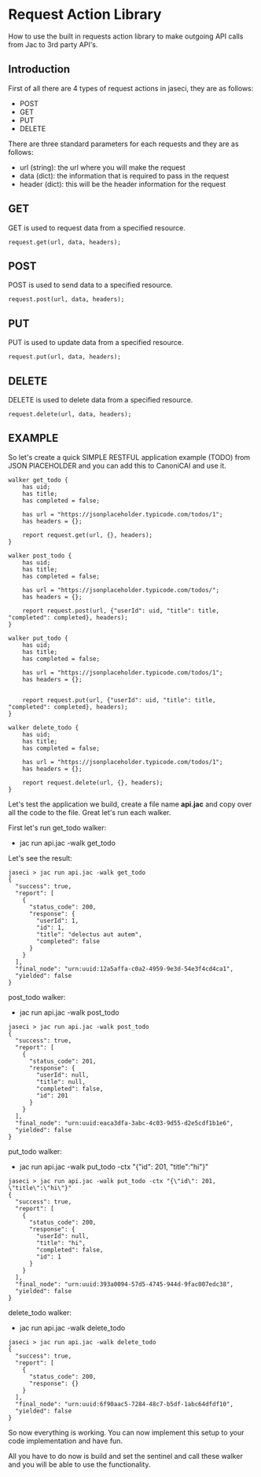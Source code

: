 # Request Action Library

How to use the built in requests action library to make outgoing API calls from Jac to 3rd party API's.

## Introduction
First of all there are 4 types of request actions in jaseci, they are as follows:
* POST
* GET
* PUT
* DELETE

There are three standard parameters for each requests and they are as follows:
* url (string): the url where you will make the request
* data (dict): the information that is required to pass in the request
* header (dict): this will be the header information for the request

## GET

GET is used to request data from a specified resource.

```
request.get(url, data, headers);
```

## POST

POST is used to send data to a specified resource.

```
request.post(url, data, headers);
```


## PUT

PUT is used to update data from a specified resource.

```
request.put(url, data, headers);
```

## DELETE 

DELETE is used to delete data from a specified resource.

```
request.delete(url, data, headers);
```

## EXAMPLE

So let's create a quick SIMPLE RESTFUL application example (TODO) from JSON PlACEHOLDER and you can add this to CanoniCAI and use it.

```
walker get_todo {
    has uid;
    has title;
    has completed = false;
    
    has url = "https://jsonplaceholder.typicode.com/todos/1";
    has headers = {};

    report request.get(url, {}, headers);
}

walker post_todo {
    has uid;
    has title;
    has completed = false;
    
    has url = "https://jsonplaceholder.typicode.com/todos/";
    has headers = {};
    
    report request.post(url, {"userId": uid, "title": title, "completed": completed}, headers);
}

walker put_todo {
    has uid;
    has title;
    has completed = false;
    
    has url = "https://jsonplaceholder.typicode.com/todos/1";
    has headers = {};


    report request.put(url, {"userId": uid, "title": title, "completed": completed}, headers);
}

walker delete_todo {
    has uid;
    has title;
    has completed = false;
    
    has url = "https://jsonplaceholder.typicode.com/todos/1";
    has headers = {};

    report request.delete(url, {}, headers);
}
```

Let's test the application we build, create a file name **api.jac** and copy over all the code to the file. Great let's run each walker.

First let's run get_todo walker:
* jac run api.jac -walk get_todo

Let's see the result: 
```
jaseci > jac run api.jac -walk get_todo  
{
  "success": true,
  "report": [
    {
      "status_code": 200,
      "response": {
        "userId": 1,
        "id": 1,
        "title": "delectus aut autem",
        "completed": false
      }
    }
  ],
  "final_node": "urn:uuid:12a5affa-c0a2-4959-9e3d-54e3f4cd4ca1",
  "yielded": false
}
```

post_todo walker:
* jac run api.jac -walk post_todo
```
jaseci > jac run api.jac -walk post_todo
{
  "success": true,
  "report": [
    {
      "status_code": 201,
      "response": {
        "userId": null,
        "title": null,
        "completed": false,
        "id": 201
      }
    }
  ],
  "final_node": "urn:uuid:eaca3dfa-3abc-4c03-9d55-d2e5cdf1b1e6",
  "yielded": false
}
```

put_todo walker:
* jac run api.jac -walk put_todo -ctx "{\"id\": 201, \"title\":\"hi\"}" 

```
jaseci > jac run api.jac -walk put_todo -ctx "{\"id\": 201, \"title\":\"hi\"}" 
{
  "success": true,
  "report": [
    {
      "status_code": 200,
      "response": {
        "userId": null,
        "title": "hi",
        "completed": false,
        "id": 1
      }
    }
  ],
  "final_node": "urn:uuid:393a0094-57d5-4745-944d-9fac007edc38",
  "yielded": false
}
```

delete_todo walker:
* jac run api.jac -walk delete_todo

```
jaseci > jac run api.jac -walk delete_todo
{
  "success": true,
  "report": [
    {
      "status_code": 200,
      "response": {}
    }
  ],
  "final_node": "urn:uuid:6f90aac5-7284-48c7-b5df-1abc64dfdf10",
  "yielded": false
}
```

So now everything is working. You can now implement this setup to your code implementation and have fun.

All you have to do now is build and set the sentinel and call these walker and you will be able to use the functionality.

